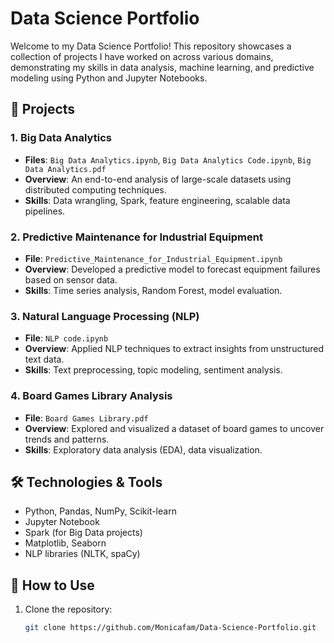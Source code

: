 # Data Science Portfolio

Welcome to my Data Science Portfolio! This repository showcases a collection of projects I have worked on across various domains, demonstrating my skills in data analysis, machine learning, and predictive modeling using Python and Jupyter Notebooks.

## 📁 Projects

### 1. **Big Data Analytics**
- **Files**: `Big Data Analytics.ipynb`, `Big Data Analytics Code.ipynb`, `Big Data Analytics.pdf`
- **Overview**: An end-to-end analysis of large-scale datasets using distributed computing techniques.
- **Skills**: Data wrangling, Spark, feature engineering, scalable data pipelines.

### 2. **Predictive Maintenance for Industrial Equipment**
- **File**: `Predictive_Maintenance_for_Industrial_Equipment.ipynb`
- **Overview**: Developed a predictive model to forecast equipment failures based on sensor data.
- **Skills**: Time series analysis, Random Forest, model evaluation.

### 3. **Natural Language Processing (NLP)**
- **File**: `NLP code.ipynb`
- **Overview**: Applied NLP techniques to extract insights from unstructured text data.
- **Skills**: Text preprocessing, topic modeling, sentiment analysis.

### 4. **Board Games Library Analysis**
- **File**: `Board Games Library.pdf`
- **Overview**: Explored and visualized a dataset of board games to uncover trends and patterns.
- **Skills**: Exploratory data analysis (EDA), data visualization.

## 🛠 Technologies & Tools
- Python, Pandas, NumPy, Scikit-learn
- Jupyter Notebook
- Spark (for Big Data projects)
- Matplotlib, Seaborn
- NLP libraries (NLTK, spaCy)

## 📌 How to Use
1. Clone the repository:
   ```bash
   git clone https://github.com/Monicafam/Data-Science-Portfolio.git
